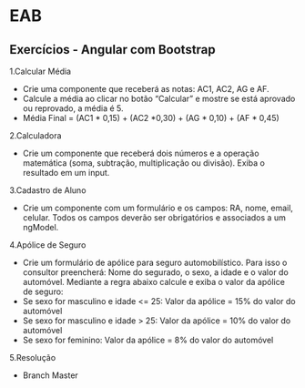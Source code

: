 # EAB

## Exercícios - Angular com Bootstrap

1.Calcular Média
 - Crie uma componente que receberá as notas: AC1, AC2, AG e AF.
 - Calcule a média ao clicar no botão “Calcular” e mostre se está aprovado ou reprovado, a média é 5.
 - Média Final = (AC1 * 0,15) + (AC2 *0,30) + (AG * 0,10) + (AF * 0,45)

2.Calculadora
 - Crie um componente que receberá dois números e a operação matemática (soma, subtração, multiplicação ou divisão). Exiba o resultado em um input.

3.Cadastro de Aluno
 - Crie um componente com um formulário e os campos: RA, nome, email, celular. Todos os campos deverão ser obrigatórios e associados a um ngModel.

4.Apólice de Seguro
 - Crie um formulário de apólice para seguro automobilístico. Para isso o consultor preencherá: Nome do segurado, o sexo, a idade e o valor do automóvel. Mediante a regra abaixo calcule e exiba o valor da apólice de 
   seguro:
 - Se sexo for masculino e idade <= 25: Valor da apólice = 15% do valor do automóvel
 - Se sexo for masculino e idade > 25: Valor da apólice = 10% do valor do automóvel
 - Se sexo for feminino: Valor da apólice = 8% do valor do automóvel

5.Resolução
 - Branch Master
